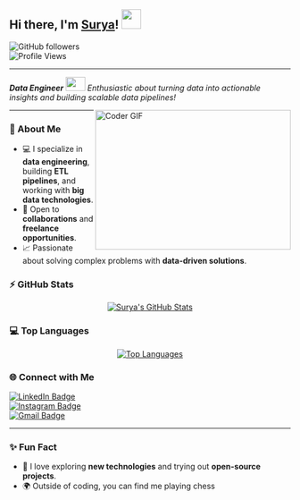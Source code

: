 ## Hi there, I'm [Surya](http://www.suryasingh.me/)! <img src="https://raw.githubusercontent.com/TheDudeThatCode/TheDudeThatCode/master/Assets/Hi.gif" width=35 height=35>  
![GitHub followers](https://img.shields.io/github/followers/surya6032?style=social)  
![Profile Views](https://komarev.com/ghpvc/?username=surya6032&style=flat-square)

---

<p>
  <em>
    <b>Data Engineer</b> <img src="https://raw.githubusercontent.com/TheDudeThatCode/TheDudeThatCode/master/Assets/Developer.gif" width=35 height=25>  
    Enthusiastic about turning data into actionable insights and building scalable data pipelines!
  </em>
</p>

<img align="right" alt="Coder GIF" height=250 width=350 src="https://thumbs.gfycat.com/EvilNextDevilfish-small.gif" />

---

### 🚀 About Me

- 💻 I specialize in **data engineering**, building **ETL pipelines**, and working with **big data technologies**.  
- 🤝 Open to **collaborations** and **freelance opportunities**.  
- 📈 Passionate about solving complex problems with **data-driven solutions**.


### ⚡ GitHub Stats
<p align="center">
  <a href="https://github.com/surya6032">
    <img src="https://github-readme-stats.vercel.app/api?username=surya6032&show_icons=true&title_color=ffc857&icon_color=8ac926&text_color=daf7dc&bg_color=151515&count_private=true&include_all_commits=true" alt="Surya's GitHub Stats">
  </a>
</p>


### 💻 Top Languages

<p align="center">
  <a href="https://github.com/surya6032">
    <img src="https://github-readme-stats.vercel.app/api/top-langs/?username=surya6032&layout=compact&title_color=ffc857&icon_color=8ac926&text_color=daf7dc&bg_color=151515&card_width=400" alt="Top Languages">
  </a>
</p>


### 🌐 Connect with Me

[![LinkedIn Badge](https://img.shields.io/badge/-Surya-blue?style=flat-square&logo=Linkedin&logoColor=white&link=https://www.linkedin.com/in/surya6032/)](https://www.linkedin.com/in/surya6032)  
[![Instagram Badge](https://img.shields.io/badge/-@surya_pratap_singh._-e02c73?style=flat-square&logo=Instagram&logoColor=white&link=https://www.instagram.com/surya_pratap_singh._/)](https://www.instagram.com/surya_pratap_singh._/)  
[![Gmail Badge](https://img.shields.io/badge/-psurya.924@gmail.com-d54b3d?style=flat-square&logo=Gmail&logoColor=white&link=mailto:psurya.924@gmail.com)](mailto:psurya.924@gmail.com)

---

### ✨ Fun Fact

- 🌟 I love exploring **new technologies** and trying out **open-source projects**.  
- 🌍 Outside of coding, you can find me playing chess 

